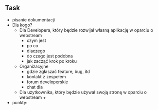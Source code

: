 ## Task

+ pisanie dokumentacji
+ Dla kogo?
    + Dla Developera, który będzie rozwijał własną aplikację w oparciu o webstream
        + czym jest
        + po co
        + dlaczego
        + do czego jest podobna
        + jak zacząć krok po kroku
    + Organizacyjne
        + gdzie zgłaszać feature, bug, itd
        + kontakt z zespołem
        + forum developerskie
        + chat dla
    + Dla użytkownika, który będzie używał swoją stronę w oparciu o webstream
        +
+ punkty:


